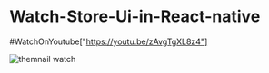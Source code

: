 # Watch-Store-Ui-in-React-native

#WatchOnYoutube["https://youtu.be/zAvgTgXL8z4"]

![themnail watch](https://user-images.githubusercontent.com/77012663/128626419-e6b9b962-19d9-4e67-9556-5e6539b24034.jpg)
